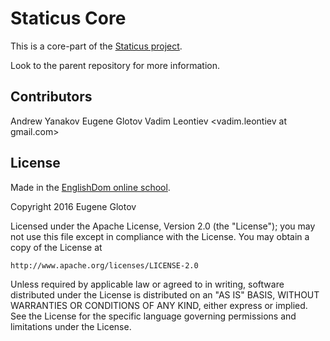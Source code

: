 # Staticus Core

This is a core-part of the [Staticus project](https://github.com/KIVagant/staticus).

Look to the parent repository for more information.

## Contributors

Andrew Yanakov <ayanakov at englishdom.com>
Eugene Glotov <kivagant at gmail.com>
Vadim Leontiev <vadim.leontiev at gmail.com>

## License

Made in the [EnglishDom online school](http://www.myenglishdom.com/).

Copyright 2016 Eugene Glotov <kivagant at gmail.com>

Licensed under the Apache License, Version 2.0 (the "License");
you may not use this file except in compliance with the License.
You may obtain a copy of the License at

    http://www.apache.org/licenses/LICENSE-2.0

Unless required by applicable law or agreed to in writing, software
distributed under the License is distributed on an "AS IS" BASIS,
WITHOUT WARRANTIES OR CONDITIONS OF ANY KIND, either express or implied.
See the License for the specific language governing permissions and
limitations under the License.